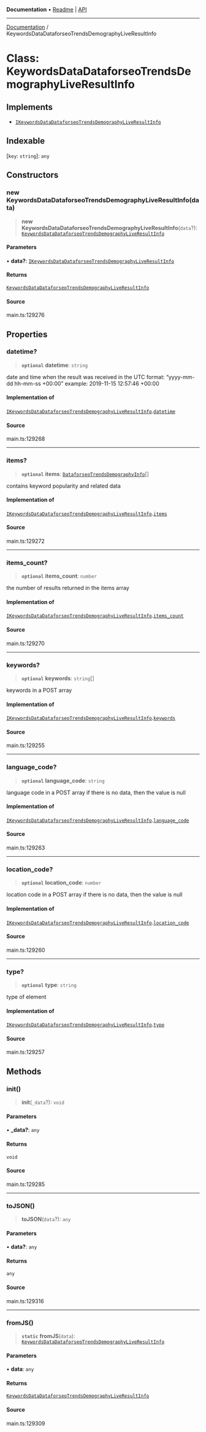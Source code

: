 **Documentation** • [Readme](../README.md) \| [API](../globals.md)

***

[Documentation](../README.md) / KeywordsDataDataforseoTrendsDemographyLiveResultInfo

# Class: KeywordsDataDataforseoTrendsDemographyLiveResultInfo

## Implements

- [`IKeywordsDataDataforseoTrendsDemographyLiveResultInfo`](../interfaces/IKeywordsDataDataforseoTrendsDemographyLiveResultInfo.md)

## Indexable

 \[`key`: `string`\]: `any`

## Constructors

### new KeywordsDataDataforseoTrendsDemographyLiveResultInfo(data)

> **new KeywordsDataDataforseoTrendsDemographyLiveResultInfo**(`data`?): [`KeywordsDataDataforseoTrendsDemographyLiveResultInfo`](KeywordsDataDataforseoTrendsDemographyLiveResultInfo.md)

#### Parameters

• **data?**: [`IKeywordsDataDataforseoTrendsDemographyLiveResultInfo`](../interfaces/IKeywordsDataDataforseoTrendsDemographyLiveResultInfo.md)

#### Returns

[`KeywordsDataDataforseoTrendsDemographyLiveResultInfo`](KeywordsDataDataforseoTrendsDemographyLiveResultInfo.md)

#### Source

main.ts:129276

## Properties

### datetime?

> **`optional`** **datetime**: `string`

date and time when the result was received
in the UTC format: “yyyy-mm-dd hh-mm-ss +00:00”
example:
2019-11-15 12:57:46 +00:00

#### Implementation of

[`IKeywordsDataDataforseoTrendsDemographyLiveResultInfo`](../interfaces/IKeywordsDataDataforseoTrendsDemographyLiveResultInfo.md).[`datetime`](../interfaces/IKeywordsDataDataforseoTrendsDemographyLiveResultInfo.md#datetime)

#### Source

main.ts:129268

***

### items?

> **`optional`** **items**: [`DataforseoTrendsDemographyInfo`](DataforseoTrendsDemographyInfo.md)[]

contains keyword popularity and related data

#### Implementation of

[`IKeywordsDataDataforseoTrendsDemographyLiveResultInfo`](../interfaces/IKeywordsDataDataforseoTrendsDemographyLiveResultInfo.md).[`items`](../interfaces/IKeywordsDataDataforseoTrendsDemographyLiveResultInfo.md#items)

#### Source

main.ts:129272

***

### items\_count?

> **`optional`** **items\_count**: `number`

the number of results returned in the items array

#### Implementation of

[`IKeywordsDataDataforseoTrendsDemographyLiveResultInfo`](../interfaces/IKeywordsDataDataforseoTrendsDemographyLiveResultInfo.md).[`items_count`](../interfaces/IKeywordsDataDataforseoTrendsDemographyLiveResultInfo.md#items_count)

#### Source

main.ts:129270

***

### keywords?

> **`optional`** **keywords**: `string`[]

keywords in a POST array

#### Implementation of

[`IKeywordsDataDataforseoTrendsDemographyLiveResultInfo`](../interfaces/IKeywordsDataDataforseoTrendsDemographyLiveResultInfo.md).[`keywords`](../interfaces/IKeywordsDataDataforseoTrendsDemographyLiveResultInfo.md#keywords)

#### Source

main.ts:129255

***

### language\_code?

> **`optional`** **language\_code**: `string`

language code in a POST array
if there is no data, then the value is null

#### Implementation of

[`IKeywordsDataDataforseoTrendsDemographyLiveResultInfo`](../interfaces/IKeywordsDataDataforseoTrendsDemographyLiveResultInfo.md).[`language_code`](../interfaces/IKeywordsDataDataforseoTrendsDemographyLiveResultInfo.md#language_code)

#### Source

main.ts:129263

***

### location\_code?

> **`optional`** **location\_code**: `number`

location code in a POST array
if there is no data, then the value is null

#### Implementation of

[`IKeywordsDataDataforseoTrendsDemographyLiveResultInfo`](../interfaces/IKeywordsDataDataforseoTrendsDemographyLiveResultInfo.md).[`location_code`](../interfaces/IKeywordsDataDataforseoTrendsDemographyLiveResultInfo.md#location_code)

#### Source

main.ts:129260

***

### type?

> **`optional`** **type**: `string`

type of element

#### Implementation of

[`IKeywordsDataDataforseoTrendsDemographyLiveResultInfo`](../interfaces/IKeywordsDataDataforseoTrendsDemographyLiveResultInfo.md).[`type`](../interfaces/IKeywordsDataDataforseoTrendsDemographyLiveResultInfo.md#type)

#### Source

main.ts:129257

## Methods

### init()

> **init**(`_data`?): `void`

#### Parameters

• **\_data?**: `any`

#### Returns

`void`

#### Source

main.ts:129285

***

### toJSON()

> **toJSON**(`data`?): `any`

#### Parameters

• **data?**: `any`

#### Returns

`any`

#### Source

main.ts:129316

***

### fromJS()

> **`static`** **fromJS**(`data`): [`KeywordsDataDataforseoTrendsDemographyLiveResultInfo`](KeywordsDataDataforseoTrendsDemographyLiveResultInfo.md)

#### Parameters

• **data**: `any`

#### Returns

[`KeywordsDataDataforseoTrendsDemographyLiveResultInfo`](KeywordsDataDataforseoTrendsDemographyLiveResultInfo.md)

#### Source

main.ts:129309
